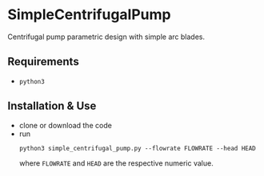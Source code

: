 # SimpleCentrifugalPump
Centrifugal pump parametric design with simple arc blades.

## Requirements

  * `python3`
  

## Installation & Use

  * clone or download the code
  * run 
    ```
    python3 simple_centrifugal_pump.py --flowrate FLOWRATE --head HEAD
    ```
    where `FLOWRATE` and `HEAD` are the respective numeric value.
